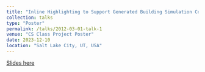 ```yaml
---
title: "Inline Highlighting to Support Generated Building Simulation Code Debugging"
collection: talks
type: "Poster"
permalink: /talks/2012-03-01-talk-1
venue: "CS Class Project Poster"
date: 2023-12-10
location: "Salt Lake City, UT, USA"
---
```


[Slides here](../files/XAI_Poster.pptx)
